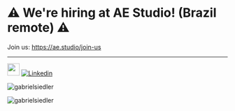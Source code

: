 # ⚠ We're hiring at AE Studio! (Brazil remote) ⚠

Join us: https://ae.studio/join-us

---

[<img src="https://www.codewars.com/users/gabrielsiedler/badges/micro" height="28px">](https://www.codewars.com/users/gabrielsiedler)
[![Linkedin](https://img.shields.io/badge/LinkedIn-100%25-blue?style=for-the-badge&logo=Linkedin&logoColor=white&link=https://www.linkedin.com/in/gabrielsiedler/)](https://www.linkedin.com/in/gabrielsiedler/)

![gabrielsiedler](https://github-readme-stats.vercel.app/api?username=gabrielsiedler&count_private=true)

![gabrielsiedler](https://github-readme-stats.vercel.app/api/top-langs/?username=gabrielsiedler&count_private=true&layout=compact&langs_count=8&hide=html,css,php,xml,handlebars)
